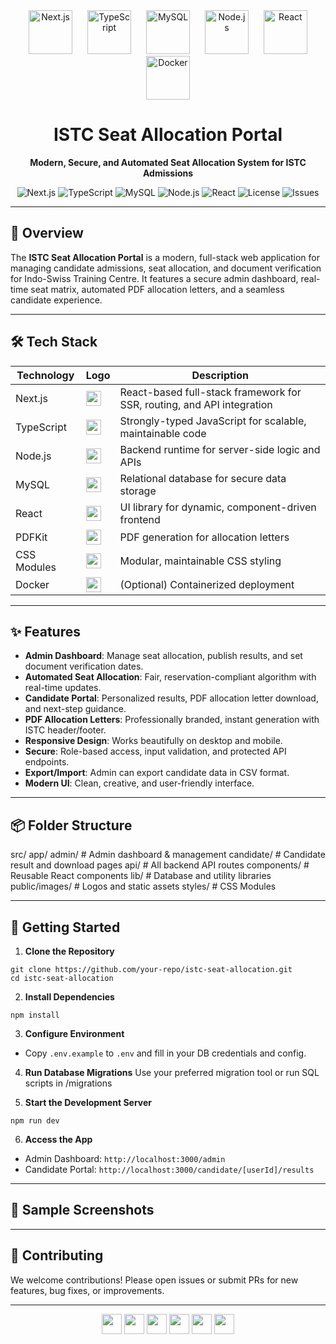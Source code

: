 <div align="center">
  <img src="https://cdn.jsdelivr.net/gh/devicons/devicon/icons/nextjs/nextjs-original.svg" alt="Next.js" width="70" style="margin: 0 10px;"/>
  <img src="https://cdn.jsdelivr.net/gh/devicons/devicon/icons/typescript/typescript-original.svg" alt="TypeScript" width="70" style="margin: 0 10px;"/>
  <img src="https://cdn.jsdelivr.net/gh/devicons/devicon/icons/mysql/mysql-original.svg" alt="MySQL" width="70" style="margin: 0 10px;"/>
  <img src="https://cdn.jsdelivr.net/gh/devicons/devicon/icons/nodejs/nodejs-original.svg" alt="Node.js" width="70" style="margin: 0 10px;"/>
  <img src="https://cdn.jsdelivr.net/gh/devicons/devicon/icons/react/react-original.svg" alt="React" width="70" style="margin: 0 10px;"/>
  <img src="https://cdn.jsdelivr.net/gh/devicons/devicon/icons/docker/docker-original.svg" alt="Docker" width="70" style="margin: 0 10px;"/>
</div>

<h1 align="center">ISTC Seat Allocation Portal</h1>

<p align="center">
  <b>Modern, Secure, and Automated Seat Allocation System for ISTC Admissions</b>
</p>

<p align="center">
  <img src="https://img.shields.io/badge/Next.js-13+-000?logo=next.js&logoColor=white" alt="Next.js"/>
  <img src="https://img.shields.io/badge/TypeScript-4+-3178C6?logo=typescript&logoColor=white" alt="TypeScript"/>
  <img src="https://img.shields.io/badge/MySQL-8+-4479A1?logo=mysql&logoColor=white" alt="MySQL"/>
  <img src="https://img.shields.io/badge/Node.js-18+-339933?logo=node.js&logoColor=white" alt="Node.js"/>
  <img src="https://img.shields.io/badge/React-18+-61DAFB?logo=react&logoColor=white" alt="React"/>
  <img src="https://img.shields.io/github/license/your-repo/istc-seat-allocation?style=flat-square" alt="License"/>
  <img src="https://img.shields.io/github/issues/your-repo/istc-seat-allocation?style=flat-square" alt="Issues"/>
</p>

---

## 🚀 Overview

The **ISTC Seat Allocation Portal** is a modern, full-stack web application for managing candidate admissions, seat allocation, and document verification for Indo-Swiss Training Centre. It features a secure admin dashboard, real-time seat matrix, automated PDF allocation letters, and a seamless candidate experience.

---

## 🛠️ Tech Stack

| Technology   | Logo | Description |
|--------------|------|-------------|
| Next.js      | <img src="https://cdn.jsdelivr.net/gh/devicons/devicon/icons/nextjs/nextjs-original.svg" width="24"/> | React-based full-stack framework for SSR, routing, and API integration |
| TypeScript   | <img src="https://cdn.jsdelivr.net/gh/devicons/devicon/icons/typescript/typescript-original.svg" width="24"/> | Strongly-typed JavaScript for scalable, maintainable code |
| Node.js      | <img src="https://cdn.jsdelivr.net/gh/devicons/devicon/icons/nodejs/nodejs-original.svg" width="24"/> | Backend runtime for server-side logic and APIs |
| MySQL        | <img src="https://cdn.jsdelivr.net/gh/devicons/devicon/icons/mysql/mysql-original.svg" width="24"/> | Relational database for secure data storage |
| React        | <img src="https://cdn.jsdelivr.net/gh/devicons/devicon/icons/react/react-original.svg" width="24"/> | UI library for dynamic, component-driven frontend |
| PDFKit       | <img src="https://cdn.jsdelivr.net/gh/devicons/devicon/icons/file-type-pdf/file-type-pdf-original.svg" width="24"/> | PDF generation for allocation letters |
| CSS Modules  | <img src="https://cdn.jsdelivr.net/gh/devicons/devicon/icons/css3/css3-original.svg" width="24"/> | Modular, maintainable CSS styling |
| Docker       | <img src="https://cdn.jsdelivr.net/gh/devicons/devicon/icons/docker/docker-original.svg" width="24"/> | (Optional) Containerized deployment |

---

## ✨ Features

- **Admin Dashboard**: Manage seat allocation, publish results, and set document verification dates.
- **Automated Seat Allocation**: Fair, reservation-compliant algorithm with real-time updates.
- **Candidate Portal**: Personalized results, PDF allocation letter download, and next-step guidance.
- **PDF Allocation Letters**: Professionally branded, instant generation with ISTC header/footer.
- **Responsive Design**: Works beautifully on desktop and mobile.
- **Secure**: Role-based access, input validation, and protected API endpoints.
- **Export/Import**: Admin can export candidate data in CSV format.
- **Modern UI**: Clean, creative, and user-friendly interface.

---

## 📦 Folder Structure

src/
app/
admin/ # Admin dashboard & management
candidate/ # Candidate result and download pages
api/ # All backend API routes
components/ # Reusable React components
lib/ # Database and utility libraries
public/images/ # Logos and static assets
styles/ # CSS Modules

---

## 📝 Getting Started

1. **Clone the Repository**
```
git clone https://github.com/your-repo/istc-seat-allocation.git
cd istc-seat-allocation
```

2. **Install Dependencies**
```
npm install
```

3. **Configure Environment**
- Copy `.env.example` to `.env` and fill in your DB credentials and config.

4. **Run Database Migrations**
Use your preferred migration tool or run SQL scripts in /migrations

5. **Start the Development Server**
```
npm run dev
```

6. **Access the App**
- Admin Dashboard: `http://localhost:3000/admin`
- Candidate Portal: `http://localhost:3000/candidate/[userId]/results`

---

## 📄 Sample Screenshots

<!-- You can add screenshots here for visual appeal -->
<!-- ![Admin Dashboard](public/images/admin-dashboard.png) -->
<!-- ![Candidate Result](public/images/candidate-result.png) -->

---

## 🤝 Contributing

We welcome contributions! Please open issues or submit PRs for new features, bug fixes, or improvements.

---

<div align="center">
<img src="https://cdn.jsdelivr.net/gh/devicons/devicon/icons/nextjs/nextjs-original.svg" width="32"/>
<img src="https://cdn.jsdelivr.net/gh/devicons/devicon/icons/typescript/typescript-original.svg" width="32"/>
<img src="https://cdn.jsdelivr.net/gh/devicons/devicon/icons/mysql/mysql-original.svg" width="32"/>
<img src="https://cdn.jsdelivr.net/gh/devicons/devicon/icons/nodejs/nodejs-original.svg" width="32"/>
<img src="https://cdn.jsdelivr.net/gh/devicons/devicon/icons/react/react-original.svg" width="32"/>
<img src="https://cdn.jsdelivr.net/gh/devicons/devicon/icons/docker/docker-original.svg" width="32"/>
</div>

